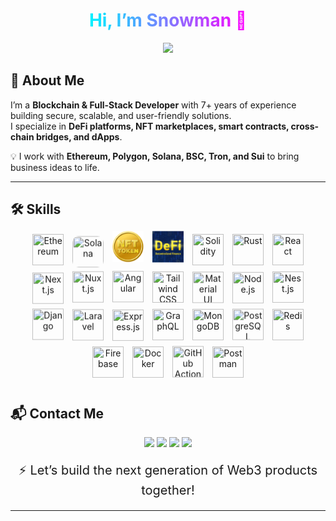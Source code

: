 <h1 align="center">
  <span style="background: linear-gradient(to right, #00f2ff, #ff00ff); -webkit-background-clip: text; color: transparent;">
    Hi, I’m Snowman 👋
  </span>
</h1>

<p align="center">
  <img src="https://readme-typing-svg.herokuapp.com?font=Fira+Code&size=28&duration=3000&pause=500&color=FF00FF&width=800&lines=Full-Stack+%26+Blockchain+Developer;DeFi+|+NFT+Marketplaces+|+Smart+Contracts;Let's+build+the+future+of+Web3!" />
</p>

## 🌟 About Me

I’m a **Blockchain & Full-Stack Developer** with 7+ years of experience building secure, scalable, and user-friendly solutions.  
I specialize in **DeFi platforms, NFT marketplaces, smart contracts, cross-chain bridges, and dApps**.  

💡 I work with **Ethereum, Polygon, Solana, BSC, Tron, and Sui** to bring business ideas to life.

---

## 🛠 Skills
<p align="center">
  <!-- Blockchain / Web3 -->
  <img src="https://s2.coinmarketcap.com/static/img/coins/64x64/1027.png" title="Ethereum" width="50" height="50" style="margin:5px; animation: float 3s ease-in-out infinite;" />
  <img src="https://s2.coinmarketcap.com/static/img/coins/64x64/5426.png" title="Solana" width="50" height="50" style="margin:5px; border-radius: 10px; animation: float 2.5s ease-in-out infinite;" />
  <img src="https://github.com/kroim/profile/blob/master/icons/icon_nft.png?raw=true" title="NFT" width="50" height="50" style="margin:5px; animation: float 3s ease-in-out infinite;" />
  <img src="https://github.com/kroim/profile/blob/master/icons/icon_defi.png?raw=true" title="DeFi" width="50" height="50" style="margin:5px; animation: float 2.9s ease-in-out infinite;" />
  <img src="https://skillicons.dev/icons?i=solidity" title="Solidity" width="50" height="50" style="margin:5px; animation: float 3s ease-in-out infinite;" />
  <img src="https://skillicons.dev/icons?i=rust" title="Rust" width="50" height="50" style="margin:5px; animation: float 3s ease-in-out infinite;" />
  <img src="https://techstack-generator.vercel.app/react-icon.svg" title="React" width="50" height="50" style="margin:5px; animation: float 3s ease-in-out infinite;" />
  <img src="https://skillicons.dev/icons?i=nextjs" title="Next.js" width="50" height="50" style="margin:5px; animation: float 2.7s ease-in-out infinite;" />
  <img src="https://skillicons.dev/icons?i=nuxtjs" title="Nuxt.js" width="50" height="50" style="margin:5px; animation: float 3.1s ease-in-out infinite;" />
  <img src="https://skillicons.dev/icons?i=angular" title="Angular" width="50" height="50" style="margin:5px; animation: float 3.3s ease-in-out infinite;" />
  <img src="https://skillicons.dev/icons?i=tailwind" title="Tailwind CSS" width="50" height="50" style="margin:5px; animation: float 3s ease-in-out infinite;" />
  <img src="https://skillicons.dev/icons?i=mui" title="Material UI" width="50" height="50" style="margin:5px; animation: float 2.9s ease-in-out infinite;" />
  <img src="https://skillicons.dev/icons?i=nodejs" title="Node.js" width="50" height="50" style="margin:5px; animation: float 2.8s ease-in-out infinite;" />
  <img src="https://skillicons.dev/icons?i=nestjs" title="Nest.js" width="50" height="50" style="margin:5px; animation: float 3s ease-in-out infinite;" />
  <img src="https://skillicons.dev/icons?i=django" title="Django" width="50" height="50" style="margin:5px; animation: float 3.2s ease-in-out infinite;" />
  <img src="https://skillicons.dev/icons?i=laravel" title="Laravel" width="50" height="50" style="margin:5px; animation: float 2.9s ease-in-out infinite;" />
  <img src="https://skillicons.dev/icons?i=express" title="Express.js" width="50" height="50" style="margin:5px; animation: float 2.8s ease-in-out infinite;" />
  <img src="https://skillicons.dev/icons?i=graphql" title="GraphQL" width="50" height="50" style="margin:5px; animation: float 3s ease-in-out infinite;" />
  <img src="https://skillicons.dev/icons?i=mongodb" title="MongoDB" width="50" height="50" style="margin:5px; animation: float 3s ease-in-out infinite;" />
  <img src="https://skillicons.dev/icons?i=postgres" title="PostgreSQL" width="50" height="50" style="margin:5px; animation: float 3.1s ease-in-out infinite;" />
  <img src="https://skillicons.dev/icons?i=redis" title="Redis" width="50" height="50" style="margin:5px; animation: float 3s ease-in-out infinite;" />
  <img src="https://skillicons.dev/icons?i=firebase" title="Firebase" width="50" height="50" style="margin:5px; animation: float 3s ease-in-out infinite;" />
  <img src="https://skillicons.dev/icons?i=docker" title="Docker" width="50" height="50" style="margin:5px; animation: float 3s ease-in-out infinite;" />
  <img src="https://skillicons.dev/icons?i=github" title="GitHub Actions" width="50" height="50" style="margin:5px; animation: float 3.2s ease-in-out infinite;" />
  <img src="https://skillicons.dev/icons?i=postman" title="Postman" width="50" height="50" style="margin:5px; animation: float 3s ease-in-out infinite;" />
</p>

## 📬 Contact Me
<p align="center">
  <a href="mailto:monster.highdev@gmail.com"><img src="https://img.shields.io/badge/Gmail-D14836?style=for-the-badge&logo=gmail&logoColor=white" /></a>
  <a href="https://t.me/@powerful_dev"><img src="https://img.shields.io/badge/Telegram-2CA5E0?style=for-the-badge&logo=telegram&logoColor=white" /></a>
  <a href="https://discord.gg/eGEPhQYSV8"><img src="https://img.shields.io/badge/Discord-7289DA?style=for-the-badge&logo=discord&logoColor=white" /></a>
  <a href="https://slack.com/Snowman"><img src="https://img.shields.io/badge/Slack-4A154B?style=for-the-badge&logo=slack&logoColor=white" /></a>
</p>

<p align="center" style="font-size:20px;">
  ⚡ Let’s build the next generation of Web3 products together!
</p>

---

<style>
@keyframes float {
  0% { transform: translateY(0px); }
  50% { transform: translateY(-10px); }
  100% { transform: translateY(0px); }
}
</style>

